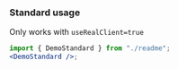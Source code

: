 ### Standard usage

Only works with `useRealClient=true`

```jsx harmony
import { DemoStandard } from "./readme";
<DemoStandard />;
```

